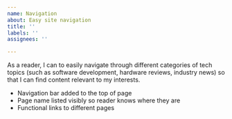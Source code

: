```yaml
---
name: Navigation
about: Easy site navigation
title: ''
labels: ''
assignees: ''

---
```


As a reader, I can to easily navigate through different categories of tech topics (such as software development, hardware reviews, industry news) so that I can find content relevant to my interests.


- Navigation bar added to the top of page
- Page name listed visibly so reader knows where they are
- Functional links to different pages

